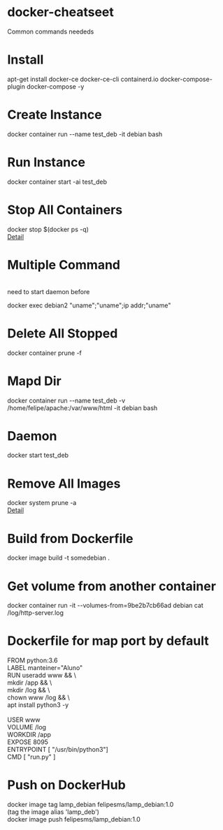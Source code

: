 # docker-cheatseet
Common commands neededs

# Install

apt-get install docker-ce docker-ce-cli containerd.io docker-compose-plugin docker-compose -y


# Create Instance
  
  docker container run --name test_deb -it debian bash

# Run Instance

  docker container start -ai test_deb

# Stop All Containers

docker stop $(docker ps -q)
<br>
<a target='_blank' href='https://www.unixtutorial.org/docker-stop-all-containers/'>Detail</a>

# Multiple Command

<br>
  need to start daemon before
<br>

docker exec debian2 "uname";"uname";ip addr;"uname"

# Delete All Stopped

docker container prune -f

# Mapd Dir

docker container run --name test_deb -v /home/felipe/apache:/var/www/html  -it debian bash

# Daemon

docker start test_deb

# Remove All Images

docker system prune -a
<br>
<a href='https://www.digitalocean.com/community/tutorials/how-to-remove-docker-images-containers-and-volumes#removing-volumes'>Detail</a>

# Build from Dockerfile

docker image build -t somedebian .

# Get volume from another container

docker container run -it --volumes-from=9be2b7cb66ad debian cat /log/http-server.log

# Dockerfile for map port by default

FROM python:3.6 <br>
LABEL manteiner="Aluno" <br>
RUN useradd www && \ <br>
    mkdir /app && \ <br>
    mkdir /log && \ <br>
    chown www /log && \ <br> 
    apt install python3 -y <br>
 <br>
USER www <br>
VOLUME /log <br>
WORKDIR /app <br>
EXPOSE 8095 <br>
ENTRYPOINT [ "/usr/bin/python3"] <br>
CMD [ "run.py" ] <br>


# Push on DockerHub

docker image tag lamp_debian felipesms/lamp_debian:1.0 <br>
(tag the image alias 'lamp_deb') <br>
docker image push felipesms/lamp_debian:1.0 


